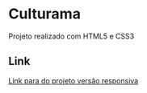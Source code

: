 # Culturama
 Projeto realizado com HTML5 e CSS3

## Link
[Link para do projeto versão responsiva](https://felipesantinho.github.io/Culturama/)
